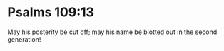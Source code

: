 # Psalms 109:13

May his posterity be cut off; may his name be blotted out in the second generation!
